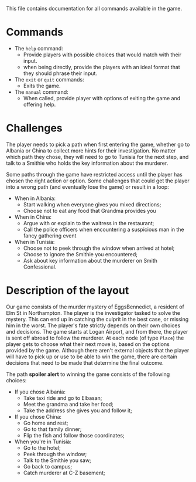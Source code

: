 This file contains documentation for all commands available in the game.

# Commands
* The `help` command:
  * Provide players with possible choices that would match with their input.
  * when being directly, provide the players with an ideal format that they should phrase their input.
* The `exit` or `quit` commands:
  * Exits the game.
* The `manual` command:
  * When called, provide player with options of exiting the game and offering help.

# Challenges 
The player needs to pick a path when first entering the game, whether go to Albania or China to collect more hints for their investigation. No matter which path they chose, they will need to go to Tunisia for the next step, and talk to a Smithie who holds the key information about the murderer. 

Some paths through the game have restricted access until the player has chosen the right action or option. Some challenges that could get the player into a wrong path (and eventually lose the game) or result in a loop:

* When in Albania:
  * Start walking when everyone gives you mixed directions;
  * Choose not to eat any food that Grandma provides you
* When in China:
  * Argue with or explain to the waitress in the restaurant;
  * Call the police officers when encountering a suspicious man in the fancy gathering event
* When in Tunisia:
  * Choose not to peek through the window when arrived at hotel;
  * Choose to ignore the Smithie you encountered;
  * Ask about key information about the murderer on Smith Confessional.

# Description of the layout

Our game consists of the murder mystery of EggsBennedict, a resident of Elm St in Northampton. The player is the investigator tasked to solve the mystery. This can end up in catching the culprit in the best case, or missing him in the worst. The player's fate strictly depends on their own choices and decisions. The game starts at Logan Airport, and from there, the player is sent off abroad to follow the murderer. At each node (of type `Place`) the player gets to choose what their next move is, based on the options provided by the game. Although there aren't external objects that the player will have to pick up or use to be able to win the game, there are certain decisions that need to be made that determine the final outcome.

The path **spoiler alert** to winning the game consists of the following choices: 

  * If you chose Albania:
    * Take taxi ride and go to Elbasan;
    * Meet the grandma and take her food;
    * Take the address she gives you and follow it;
  * If you chose China:
    * Go home and rest;
    * Go to that family dinner;
    * Flip the fish and follow those coordinates;
  * When you're in Tunisia:
    * Go to the hotel;
    * Peek through the window;
    * Talk to the Smithie you saw;
    * Go back to campus;
    * Catch murderer at C-Z basement;

